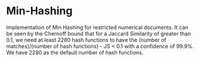 # Min-Hashing
Implementation of Min Hashing for restricted numerical documents. It can be seen by the Chernoff bound that for a Jaccard Similarity of greater than 0.1, we need at least 2280 hash functions to have the (number of matches)/(number of hash functions) - JS < 0.1  with a confidence of 99.9%. We have 2280 as the default number of hash functions. 
